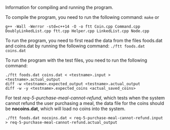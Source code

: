 Information for compiling and running the program.

To compile the program, you need to run the following command:
```make```
or
```
g++ -Wall -Werror -std=c++14 -O -o ftt Coin.cpp Command.cpp DoublyLinkedList.cpp ftt.cpp Helper.cpp LinkedList.cpp Node.cpp
```

To run the program, you need to first read the data from the files foods.dat and coins.dat by running the following command:
```./ftt foods.dat coins.dat```

To run the program with the test files, you need to run the following command:
```
./ftt foods.dat coins.dat < <testname>.input > <testname>.actual_output
diff -w <testname>.expected_output <testname>.actual_output
diff -w -y <testname>.expected_coins <actual_saved_coins>
```

For test *req-5-purchase-meal-cannot-refund*, which tests when the system cannot refund the user purchasing a meal, the data file for the coins should be **nocoins.dat**, which will load no coins into the system.
```
./ftt foods.dat nocoins.dat < req-5-purchase-meal-cannot-refund.input > req-5-purchase-meal-cannot-refund.actual_output
```